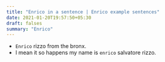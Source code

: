 ```yaml
---
title: "Enrico in a sentence | Enrico example sentences"
date: 2021-01-20T19:57:50+05:30
draft: falses
summary: "Enrico"
---
```

- `Enrico` rizzo from the bronx.
- I mean it so happens my name is `enrico` salvatore rizzo.
                 
